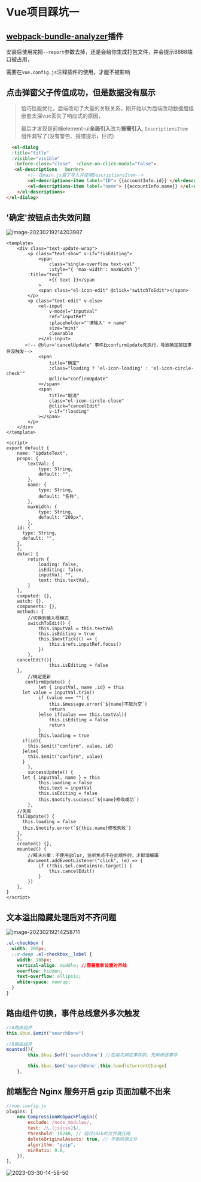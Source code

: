 # Vue项目踩坑一

## [webpack-bundle-analyzer](https://github.com/webpack-contrib/webpack-bundle-analyzer)插件

 安装后使用完把`--report`参数去掉，还是会给你生成打包文件，并会提示8888端口被占用，

 需要在`vue.config.js`注释插件的使用，才能不被影响



## 点击弹窗父子传值成功，但是数据没有展示

> 恰巧性能优化，后端改动了大量的关联关系，刚开始以为后端改动数据层级嵌套太深vue丢失了响应式的原因，
>
> 最后才发现是前端element-ui**全局引入**改为**按需引入**, `DescriptionsItem `组件漏写了(没有警告、报错提示，巨坑)

```html
  <el-dialog
  :title="title"
  :visible="visible"
   :before-close="close"  :close-on-click-modal="false">    
   <el-descriptions   border>
        <!--在main.js漏了导入并使用DescriptionsItem-->
        <el-descriptions-item label="ID"> {{accountInfo.id}} </el-descriptions-item>
        <el-descriptions-item label="name"> {{accountInfo.name}} </el-descriptions-item>
    </el-descriptions>
</el-dialog>
```

## '确定'按钮点击失效问题

![image-20230219214203987](https://zerdocs.oss-cn-shanghai.aliyuncs.com/febasis/202302192142529.png)

```vue
<template>
	<div class="text-update-wrap">
		<p class="text-show" v-if="!isEditing">
			<span
				class="single-overflow text-val"
				:style="{ 'max-width': maxWidth }"
        :title="text"
				>{{ text }}</span
			>
			<span class="el-icon-edit" @click="switchToEdit"></span>
		</p>
		<p class="text-edit" v-else>
			<el-input
				v-model="inputVal"
				ref="inputRef"
				:placeholder="'请输入' + name"
				size="mini"
				clearable
			></el-input>
       <!-- @blur='cancelUpdate' 事件比confirmUpdate先执行，导致确定按钮事件没触发-->
			<span
				title="确定"
				:class="loading ? 'el-icon-loading' : 'el-icon-circle-check'"
				@click="confirmUpdate"
			></span>
			<span
				title="取消"
				class="el-icon-circle-close"
				@click="cancelEdit"
				v-if="!loading"
			></span>
		</p>
	</div>
</template>

<script>
export default {
	name: "UpdateText",
	props: {
		textVal: {
			type: String,
			default: "",
		},
		name: {
			type: String,
			default: "名称",
		},
		maxWidth: {
			type: String,
			default: "200px",
		},
    id: {
      type: String,
      default: "",
    },
	},
	data() {
		return {
			loading: false,
			isEditing: false,
			inputVal: "",
			text: this.textVal,
		}
	},
	computed: {},
	watch: {},
	components: {},
	methods: {
		//切换到输入框模式
		switchToEdit() {
			this.inputVal = this.textVal
			this.isEditing = true
			this.$nextTick(() => {
				this.$refs.inputRef.focus()
			})
		},
    cancelEdit(){
				this.isEditing = false	
    },
		//确定更新
	   confirmUpdate() {
			let { inputVal, name ,id} = this
      let value = inputVal.trim()
			if (value === "") {
				this.$message.error(`${name}不能为空`)
				return
			}else if(value === this.textVal){
				this.isEditing = false
				return
			}
			this.loading = true
      if(id){
        this.$emit("confirm", value, id)
      }else{
        this.$emit("confirm", value)
      }
		},
		successUpdate() {
      let { inputVal, name } = this
			this.loading = false
			this.text = inputVal
			this.isEditing = false
			this.$notify.success(`${name}修改成功`)
		},
    //失败
    failUpdate() {
      this.loading = false
      this.$notify.error(`${this.name}修改失败`)
    },
	},
	created() {},
	mounted() {
		//解决方案：不使用@blur, 监听焦点不在此组件时，才取消编辑
		document.addEventListener("click", (e) => {
			if (!this.$el.contains(e.target)) {
				this.cancelEdit()
			}
		})
	},
}
</script>
```

## 文本溢出隐藏处理后对不齐问题



![image-20230219214258711](https://zerdocs.oss-cn-shanghai.aliyuncs.com/febasis/202302192142738.png)

```css
.el-checkbox {
  width: 200px;
  ::v-deep .el-checkbox__label {
    width: 186px;
    vertical-align: middle; //需要重新设置对齐线
    overflow: hidden;
    text-overflow: ellipsis;
    white-space: nowrap;
  }
}
```

## 路由组件切换，事件总线意外多次触发

```js 
//A路由组件
this.$bus.$emit("searchDone")
```
```js {3}
//B路由组件
mounted(){
		this.$bus.$off('searchDone') //在每次绑定事件前，先解绑该事件

		this.$bus.$on('searchDone',this.handleCurrentChange)
	},

```


## 前端配合 Nginx 服务开启 gzip 页面加载不出来
```js 
//vue.config.js
plugins: [
	new CompressionWebpackPlugin({
		exclude: /node_modules/,
		test: /\.(js|css)$/,
		threshold: 10240, // 超过10kb的文件就压缩
		deleteOriginalAssets: true, // 不删除源文件
		algorithm: "gzip",
		minRatio: 0.8,
	}),
],
```
 ![2023-03-30-14-58-50](https://zerdocs.oss-cn-shanghai.aliyuncs.com/interview/2023-03-30-14-58-50.png)